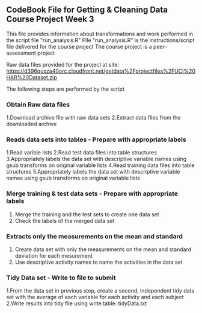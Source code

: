 ## CodeBook File for Getting & Cleaning Data Course Project Week 3
This file provides information about transformations and work performed in the script file "run_analysis.R"
FIle "run_analysis.R" is the instructions/script file delivered for the course project
The course project is a peer-assessment project 

Raw data files provided for the project at site:
https://d396qusza40orc.cloudfront.net/getdata%2Fprojectfiles%2FUCI%20HAR%20Dataset.zip 

The following steps are performed by the script

### Obtain Raw data files
1.Download archive file with raw data sets
2.Extract data files from the downloaded archive

### Reads data sets into tables - Prepare with appropriate labels
1.Read varible lists
2.Read test data files into table structures
3.Appropriately labels the data set with descriptive variable names using gsub transforms on original variable lists
4.Read training data files into table structures
5.Appropriately labels the data set with descriptive variable names using gsub transforms on original variable lists


### Merge training & test data sets - Prepare with appropriate labels
1. Merge the training and the test sets to create one data set
2. Check the labels of the merged data set


### Extracts only the measurements on the mean and standard 
1. Create data set with only the measurements on the mean and standard deviation for each mesurement
2. Use descriptive activity names to name the activities in the data set


### Tidy Data set - Write to file to submit
1.From the data set in previous step, create a second, independent tidy data set with the average of each variable for each activity and each subject 
2.Write results into tidy file using write.table: tidyData.txt
